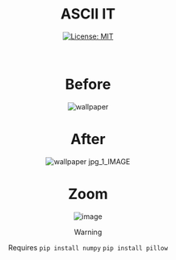 <div align="center">
  
# ASCII IT
[![License: MIT](https://img.shields.io/badge/License-MIT-yellow.svg)](https://opensource.org/licenses/MIT)

<br>

# Before
![wallpaper](https://github.com/user-attachments/assets/658a14f2-feb5-44cc-b6ae-44287e3e23b5)
# After
![wallpaper jpg_1_IMAGE](https://github.com/user-attachments/assets/fffe4a4e-fb58-49e2-8061-33d2e9299831)
# Zoom
![image](https://github.com/user-attachments/assets/ab78f9c6-6e75-40a0-9692-ca3a29b869d0)



> [!WARNING]  
> Requires `pip install numpy` `pip install pillow`

